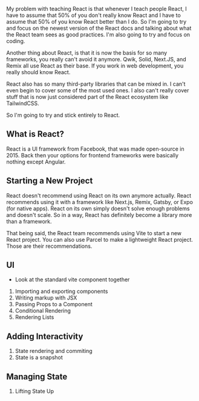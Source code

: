 My problem with teaching React is that whenever I teach people React, I have to assume that 50% of you don't really know React and I have to assume that 50% of you know React better than I do. So I'm going to try and focus on the newest version of the React docs and talking about what the React team sees as good practices. I'm also going to try and focus on coding.

Another thing about React, is that it is now the basis for so many frameworks, you really can't avoid it anymore. Qwik, Solid, Next.JS, and Remix all use React as their base. If you work in web development, you really should know React.

React also has so many third-party libraries that can be mixed in. I can't even begin to cover some of the most used ones. I also can't really cover stuff that is now just considered part of the React ecosystem like TailwindCSS.

So I'm going to try and stick entirely to React.

## What is React?

React is a UI framework from Facebook, that was made open-source in 2015. Back then your options for frontend frameworks were basically nothing except Angular. 

## Starting a New Project

React doesn't recommend using React on its own anymore actually. React recommends using it with a framework like Next.js, Remix, Gatsby, or Expo (for native apps). React on its own simply doesn't solve enough problems and doesn't scale. So in a way, React has definitely become a library more than a framework.

That being said, the React team recommends using Vite to start a new React project. You can also use Parcel to make a lightweight React project. Those are their recommendations.

## UI

- Look at the standard vite component together
1. Importing and exporting components
2. Writing markup with JSX
3. Passing Props to a Component
4. Conditional Rendering
5. Rendering Lists

## Adding Interactivity

1. State rendering and commiting
2. State is a snapshot

## Managing State

1. Lifting State Up
